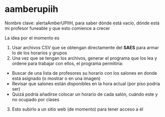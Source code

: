 # aamberupiih
Nombre clave: alertaAmberUPIIH, para saber dónde está vacío, dónde está mi profesor funeable y que esto comience a crecer


La idea por el momento es

1. Usar archivos CSV que se obtengan directamente del **SAES** para armar lo de los horarios y grupos
2. Una vez que se tengan los archivos, generar el programa que los lea y ordene para trabajar con ellos, el programa permitiría:
 - Buscar de una lista de profesores su horario con los salones en donde está asignado (o mostrar o en una imagen)
 - Revisar que salones están disponibles en la hora actual (por piso podría ser)
 - Quizá podría añadirse colocar un horario de cada salón, cuándo este y no ocupado por clases
3. Esto subirlo a un sitio web (de momento) para tener acceso a él

